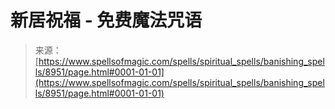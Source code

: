 <!--yml

category: 未分类

date: 2024-06-12 18:44:37

-->

# 新居祝福 - 免费魔法咒语

> 来源：[https://www.spellsofmagic.com/spells/spiritual_spells/banishing_spells/8951/page.html#0001-01-01](https://www.spellsofmagic.com/spells/spiritual_spells/banishing_spells/8951/page.html#0001-01-01)
